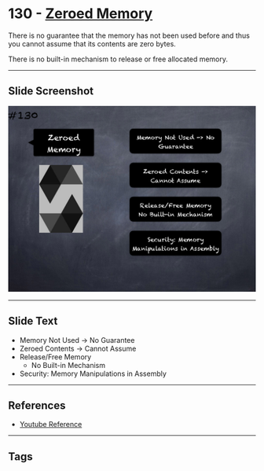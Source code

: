 # 130 - [Zeroed Memory](Zeroed%20Memory.md)
There is no guarantee that the memory has not been used before and thus you cannot assume that its contents are zero bytes. 

There is no built-in mechanism to release or free allocated memory.

___
## Slide Screenshot
![130.png](../../images/3.Solidity%20201/130.png)
___
## Slide Text
- Memory Not Used -> No Guarantee
- Zeroed Contents -> Cannot Assume
- Release/Free Memory
	- No Built-in Mechanism
- Security: Memory Manipulations in Assembly
___
## References
- [Youtube Reference](https://youtu.be/TqMIbouwePE?t=854)
___
## Tags